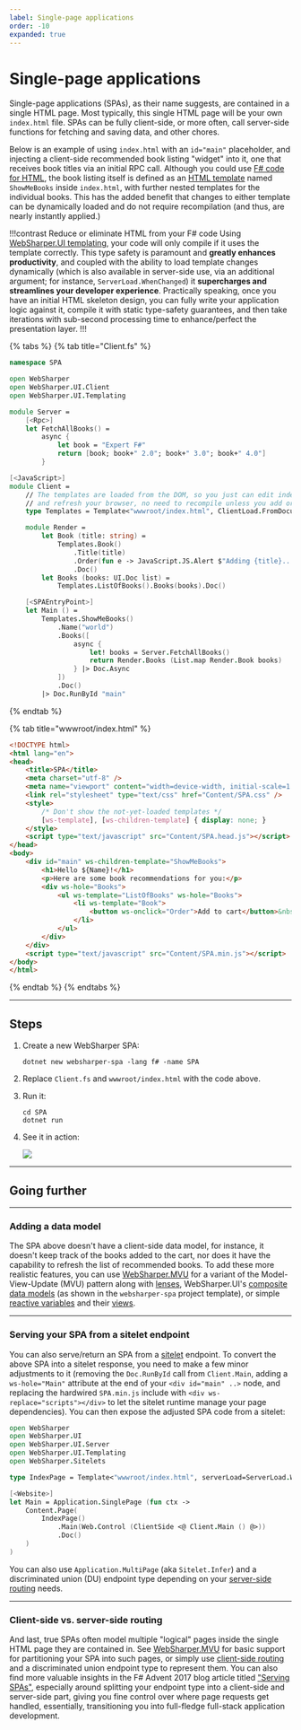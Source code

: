 ```yaml
---
label: Single-page applications
order: -10
expanded: true
---
```


# Single-page applications

Single-page applications (SPAs), as their name suggests, are contained in a single HTML page. Most typically, this single HTML page will be your own `index.html` file. SPAs can be fully client-side, or more often, call server-side functions for fetching and saving data, and other chores.

Below is an example of using `index.html` with an `id="main"` placeholder, and injecting a client-side recommended book listing "widget" into it, one that receives book titles via an initial RPC call. Although you could use [F# code for HTML](/ui/html), the book listing itself is defined as an [HTML template](/ui/templating) named `ShowMeBooks` inside `index.html`, with further nested templates for the individual books. This has the added benefit that changes to either template can be dynamically loaded and do not require recompilation (and thus, are nearly instantly applied.)

!!!contrast Reduce or eliminate HTML from your F# code
Using [WebSharper.UI templating](/ui/templating.md), your code will only compile if it uses the template correctly. This type safety is paramount and **greatly enhances productivity**, and coupled with the ability to load template changes dynamically (which is also available in server-side use, via an additional argument; for instance, `ServerLoad.WhenChanged`) it **supercharges and streamlines your developer experience**. Practically speaking, once you have an initial HTML skeleton design, you can fully write your application logic against it, compile it with static type-safety guarantees, and then take iterations with sub-second processing time to enhance/perfect the presentation layer.
!!!

{% tabs %}
{% tab title="Client.fs" %}

```fsharp #19,32-40
namespace SPA

open WebSharper
open WebSharper.UI.Client
open WebSharper.UI.Templating

module Server =
    [<Rpc>]
    let FetchAllBooks() =
        async {
            let book = "Expert F#"
            return [book; book+" 2.0"; book+" 3.0"; book+" 4.0"]
        }

[<JavaScript>]
module Client =
    // The templates are loaded from the DOM, so you just can edit index.html
    // and refresh your browser, no need to recompile unless you add or remove holes.
    type Templates = Template<"wwwroot/index.html", ClientLoad.FromDocument, ServerLoad.WhenChanged>

    module Render =
        let Book (title: string) =
            Templates.Book()
                .Title(title)
                .Order(fun e -> JavaScript.JS.Alert $"Adding {title}...")
                .Doc()
        let Books (books: UI.Doc list) =
            Templates.ListOfBooks().Books(books).Doc()

    [<SPAEntryPoint>]
    let Main () =
        Templates.ShowMeBooks()
            .Name("world")
            .Books([
                async {
                    let! books = Server.FetchAllBooks()
                    return Render.Books (List.map Render.Book books)
                } |> Doc.Async
            ])
            .Doc()
        |> Doc.RunById "main"
```

{% endtab %}

{% tab title="wwwroot/index.html" %}

```html #15-25
<!DOCTYPE html>
<html lang="en">
<head>
    <title>SPA</title>
    <meta charset="utf-8" />
    <meta name="viewport" content="width=device-width, initial-scale=1.0" />
    <link rel="stylesheet" type="text/css" href="Content/SPA.css" />
    <style>
        /* Don't show the not-yet-loaded templates */
        [ws-template], [ws-children-template] { display: none; }
    </style>
    <script type="text/javascript" src="Content/SPA.head.js"></script>
</head>
<body>
    <div id="main" ws-children-template="ShowMeBooks">
        <h1>Hello ${Name}!</h1>
        <p>Here are some book recommendations for you:</p>
        <div ws-hole="Books">
            <ul ws-template="ListOfBooks" ws-hole="Books">
                <li ws-template="Book">
                    <button ws-onclick="Order">Add to cart</button>&nbsp;${Title}
                </li>
            </ul>
        </div>
    </div>
    <script type="text/javascript" src="Content/SPA.min.js"></script>
</body>
</html>
```

{% endtab %}
{% endtabs %}

---

## Steps

1. Create a new WebSharper SPA:

    ```text
    dotnet new websharper-spa -lang f# -name SPA
    ```

2. Replace `Client.fs` and `wwwroot/index.html` with the code above.

3. Run it:

    ```text
    cd SPA
    dotnet run
    ```

4. See it in action:

   ![](spa-running.png)
---

## Going further

---

### Adding a data model

The SPA above doesn't have a client-side data model, for instance, it doesn't keep track of the books added to the cart, nor does it have the capability to refresh the list of recommended books. To add these more realistic features, you can use [WebSharper.MVU] for a variant of the Model-View-Update (MVU) pattern along with [lenses](/ui/lenses), WebSharper.UI's [composite data models](/ui/listmodels) (as shown in the `websharper-spa` project template), or simple [reactive variables](/ui/vars) and their [views](/ui/views).

---

### Serving your SPA from a sitelet endpoint

You can also serve/return an SPA from a [sitelet](/sitelets) endpoint. To convert the above SPA into a sitelet response, you need to make a few minor adjustments to it (removing the `Doc.RunById` call from `Client.Main`, adding a `ws-hole="Main"` attribute at the end of your `<div id="main" ..>` node, and replacing the hardwired `SPA.min.js` include with `<div ws-replace="scripts"></div>` to let the sitelet runtime manage your page dependencies). You can then expose the adjusted SPA code from a sitelet:

```fsharp #13
open WebSharper
open WebSharper.UI
open WebSharper.UI.Server
open WebSharper.UI.Templating
open WebSharper.Sitelets

type IndexPage = Template<"wwwroot/index.html", serverLoad=ServerLoad.WhenChanged>

[<Website>]
let Main = Application.SinglePage (fun ctx ->
    Content.Page(
        IndexPage()
            .Main(Web.Control (ClientSide <@ Client.Main () @>))
            .Doc()
    )
)
```

You can also use `Application.MultiPage` (aka `Sitelet.Infer`) and a discriminated union (DU) endpoint type depending on your [server-side routing](/sitelets/routing/) needs.

---

### Client-side vs. server-side routing

And last, true SPAs often model multiple "logical" pages inside the single HTML page they are contained in. See [WebSharper.MVU] for basic support for partitioning your SPA into such pages, or simply use [client-side routing](/ui/routing) and a discriminated union endpoint type to represent them. You can also find more valuable insights in the F# Advent 2017 blog article titled ["Serving SPAs"](https://intellifactory.com/user/granicz/20171229-serving-spas), especially around splitting your endpoint type into a client-side and server-side part, giving you fine control over where page requests get handled, essentially, transitioning you into full-fledge full-stack application development.

[WebSharper.MVU]: https://github.com/dotnet-websharper/mvu